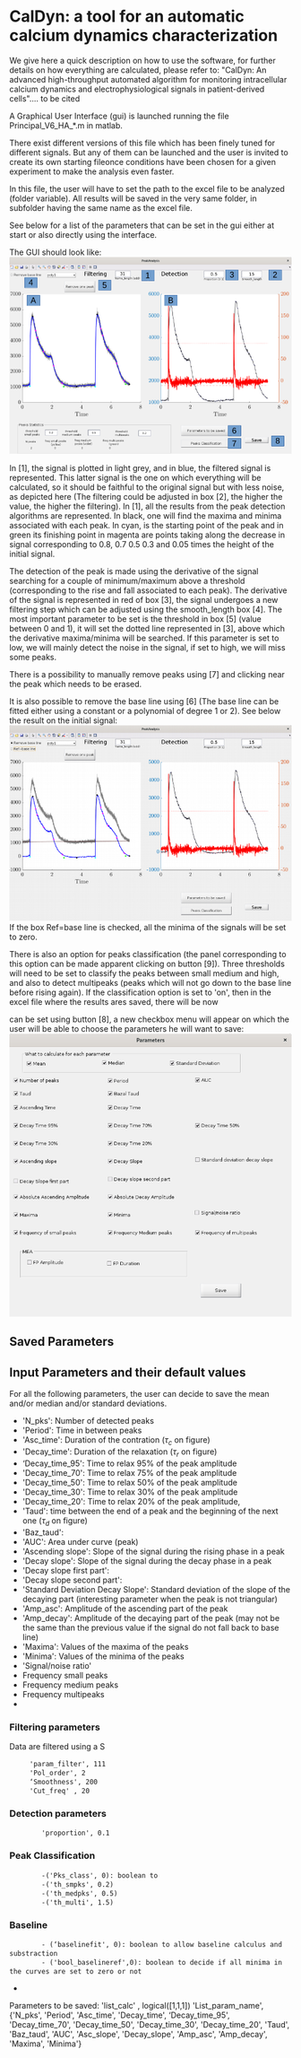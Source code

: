 # CalDyn: a tool for an automatic calcium dynamics characterization

We give here a quick description on how to use the software, for further details on how everything are calculated, please refer to:
"CalDyn: An advanced high-throughput automated algorithm for monitoring intracellular calcium dynamics and electrophysiological signals in patient-derived cells".... to be cited


A Graphical User Interface (gui) is launched running the file Principal_V6_HA_*.m in matlab.


There exist different versions of this file which has been finely tuned for different signals. But any of them can be launched and the user is invited to create its own starting fileonce conditions have been chosen for a given experiment to make the analysis even faster.

In this file, the user will have to set the path to the excel file to be analyzed (folder variable). All results will be saved in the very same folder, in subfolder having the same name as the excel file.

See below for a list of the parameters that can be set in the gui either at start or also directly using the interface.

The GUI should look like:
![Gui_Figure](./Figures/Figure_GUI.png)


In [1], the signal is plotted in light grey, and in blue, the filtered signal is represented. This latter signal is the  one on which everything will be calculated, so it should be faithful to the original signal but with less noise, as depicted here (The filtering could be adjusted in box [2], the higher the value, the higher the filtering).
In [1], all the results from the peak detection algorithms are represented. In black, one will find the maxima and minima associated with each peak. In cyan, is the starting point of the peak and in green its finishing point in magenta are points taking along the decrease in signal corresponding to 0.8, 0.7 0.5 0.3 and 0.05 times the height of the initial signal.

The detection of the peak is made using the derivative of the signal searching for a couple of minimum/maximum above a threshold (corresponding to the rise and fall associated to each peak). The derivative of the signal is represented in red of box [3], the signal undergoes a new filtering step which can be adjusted using the smooth_length box [4].
The most important parameter to be set is the threshold  in box [5] (value between 0 and 1), it will set the dotted line represented in [3], above which the derivative maxima/minima will be searched. If this parameter is set to low, we will mainly detect the noise in the signal, if set to high, we will miss some peaks.


There is a possibility to manually remove peaks using [7] and clicking near the peak which needs to be erased.

It is also possible to remove the base line using [6] (The base line can be fitted either using a constant or a polynomial of degree 1 or 2). See below the result on the 
initial signal:
![remove_baseline](./Figures/remove_base_line.png)
If the box Ref=base line is checked, all the minima of the signals will be set to zero.

There is also an option for peaks classification (the panel corresponding to this option can be made apparent clicking on button [9]). Three thresholds will need to be set to classify the peaks between small medium and high, and also to  detect multipeaks (peaks which will not go down to the base line before rising again). If the classification option is set to 'on', then in the excel file where the results ares saved, there will be now 

 can be set using button [8], a new checkbox menu will appear on which the user will be able to choose the parameters he will want to save:
![parameters_to_be_saved](./Figures/parameters.png)


## Saved Parameters


## Input Parameters and their default values
For all the following parameters, the user can decide to save the mean and/or median and/or standard deviations.

+ 'N_pks': Number of detected peaks
+ 'Period': Time in between peaks
+ 'Asc_time': Duration of the contration ($\tau_c$ on figure)
+ 'Decay_time': Duration of the relaxation ($\tau_r$ on figure)
+ ‘Decay_time_95': Time to relax 95% of the peak amplitude
+ 'Decay_time_70': Time to relax 75% of the peak amplitude
+ 'Decay_time_50': Time to relax 50% of the peak amplitude
+ 'Decay_time_30': Time to relax 30% of the peak amplitude
+ 'Decay_time_20': Time to relax 20% of the peak amplitude, 
+ 'Taud': time between the end of a peak and the beginning of the next one ($\tau_d$ on figure)
+ 'Baz_taud':
+ 'AUC': Area under curve (peak)
+ 'Ascending slope': Slope of the signal during the rising phase in a peak
+ 'Decay slope': Slope of the signal during the decay phase in a peak
+ 'Decay slope first part': 
+ 'Decay slope second part':
+ 'Standard Deviation Decay Slope': Standard deviation of the slope of the decaying part (interesting parameter when the peak is not triangular)
+ 'Amp_asc': Amplitude of the ascending part of the peak
+ 'Amp_decay': Amplitude of the decaying part of the peak (may not be the same than the previous value if the signal do not fall back to base line)
+ 'Maxima': Values of the maxima of the peaks
+ 'Minima': Values of the minima of the peaks
+ 'Signal/noise ratio'
+ Frequency small peaks
+ Frequency medium peaks
+ Frequency multipeaks
+ 


### Filtering parameters
Data are filtered using a S

         'param_filter', 111
         'Pol_order', 2
         ‘Smoothness', 200
         'Cut_freq' , 20

### Detection parameters
            'proportion', 0.1

### Peak Classification
            -('Pks_class', 0): boolean to 
            -('th_smpks', 0.2)
            -('th_medpks', 0.5)
            -('th_multi', 1.5)
### Baseline
            - (‘baselinefit', 0): boolean to allow baseline calculus and substraction
            - ('bool_baselineref',0): boolean to decide if all minima in the curves are set to zero or not
- 

Parameters to be saved:
           'list_calc' , logical([1,1,1])
'List_param_name', {'N_pks', 'Period', 'Asc_time', 'Decay_time', ‘Decay_time_95', 'Decay_time_70', 'Decay_time_50', 'Decay_time_30', 'Decay_time_20', 'Taud', 'Baz_taud', 'AUC', 'Asc_slope', 'Decay_slope', 'Amp_asc', 'Amp_decay', 'Maxima', 'Minima'}







